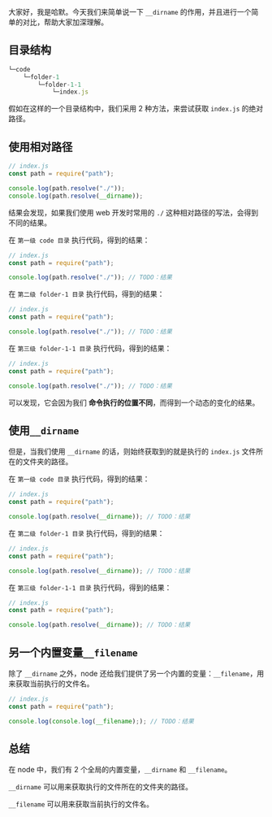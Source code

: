 大家好，我是哈默。今天我们来简单说一下 `__dirname` 的作用，并且进行一个简单的对比，帮助大家加深理解。

## 目录结构

```js
└─code
    └─folder-1
        └─folder-1-1
            └─index.js
```

假如在这样的一个目录结构中，我们采用 2 种方法，来尝试获取 `index.js` 的绝对路径。

## 使用相对路径

```js
// index.js
const path = require("path");

console.log(path.resolve("./"));
console.log(path.resolve(__dirname));
```

结果会发现，如果我们使用 web 开发时常用的 `./` 这种相对路径的写法，会得到不同的结果。

在 `第一级 code 目录` 执行代码，得到的结果：

```js
// index.js
const path = require("path");

console.log(path.resolve("./")); // TODO：结果
```

在 `第二级 folder-1 目录` 执行代码，得到的结果：

```js
// index.js
const path = require("path");

console.log(path.resolve("./")); // TODO：结果
```

在 `第三级 folder-1-1 目录` 执行代码，得到的结果：

```js
// index.js
const path = require("path");

console.log(path.resolve("./")); // TODO：结果
```

可以发现，它会因为我们 **命令执行的位置不同**，而得到一个动态的变化的结果。

## 使用`__dirname`

但是，当我们使用 `__dirname` 的话，则始终获取到的就是执行的 `index.js` 文件所在的文件夹的路径。

在 `第一级 code 目录` 执行代码，得到的结果：

```js
// index.js
const path = require("path");

console.log(path.resolve(__dirname)); // TODO：结果
```

在 `第二级 folder-1 目录` 执行代码，得到的结果：

```js
// index.js
const path = require("path");

console.log(path.resolve(__dirname)); // TODO：结果
```

在 `第三级 folder-1-1 目录` 执行代码，得到的结果：

```js
// index.js
const path = require("path");

console.log(path.resolve(__dirname)); // TODO：结果
```

## 另一个内置变量`__filename`

除了 `__dirname` 之外，node 还给我们提供了另一个内置的变量：`__filename`，用来获取当前执行的文件名。

```js
// index.js
const path = require("path");

console.log(console.log(__filename);); // TODO：结果
```

## 总结

在 node 中，我们有 2 个全局的内置变量，`__dirname` 和 `__filename`。

`__dirname` 可以用来获取执行的文件所在的文件夹的路径。

`__filename` 可以用来获取当前执行的文件名。
